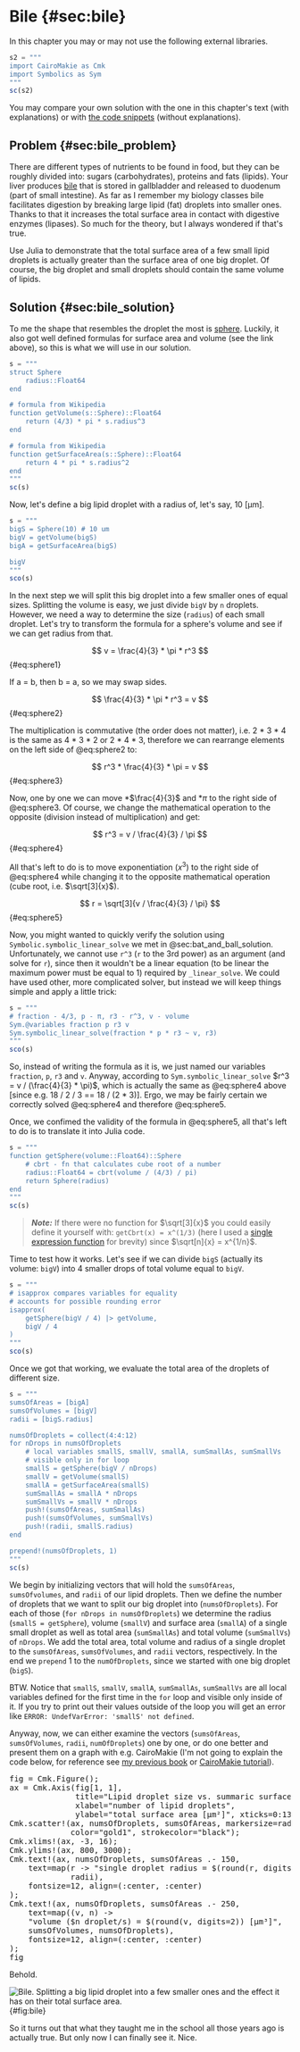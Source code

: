 # Bile {#sec:bile}

In this chapter you may or may not use the following external libraries.

```jl
s2 = """
import CairoMakie as Cmk
import Symbolics as Sym
"""
sc(s2)
```

You may compare your own solution with the one in this chapter's text (with
explanations) or with [the code
snippets](https://github.com/b-lukaszuk/BS_wJ_eng/tree/main/code_snippets/bile)
(without explanations).

## Problem {#sec:bile_problem}

There are different types of nutrients to be found in food, but they can be
roughly divided into: sugars (carbohydrates), proteins and fats (lipids). Your
liver produces [bile](https://en.wikipedia.org/wiki/Bile) that is stored in
gallbladder and released to duodenum (part of small intestine). As far as I
remember my biology classes bile facilitates digestion by breaking large lipid
(fat) droplets into smaller ones. Thanks to that it increases the total surface
area in contact with digestive enzymes (lipases). So much for the theory, but I
always wondered if that's true.

Use Julia to demonstrate that the total surface area of a few small lipid
droplets is actually greater than the surface area of one big droplet. Of
course, the big droplet and small droplets should contain the same volume of
lipids.

## Solution {#sec:bile_solution}

To me the shape that resembles the droplet the most is
[sphere](https://en.wikipedia.org/wiki/Sphere). Luckily, it also got well
defined formulas for surface area and volume (see the link above), so this is
what we will use in our solution.

```jl
s = """
struct Sphere
    radius::Float64
end

# formula from Wikipedia
function getVolume(s::Sphere)::Float64
    return (4/3) * pi * s.radius^3
end

# formula from Wikipedia
function getSurfaceArea(s::Sphere)::Float64
    return 4 * pi * s.radius^2
end
"""
sc(s)
```

Now, let's define a big lipid droplet with a radius of, let's say, 10 [μm].

```jl
s = """
bigS = Sphere(10) # 10 um
bigV = getVolume(bigS)
bigA = getSurfaceArea(bigS)

bigV
"""
sco(s)
```

In the next step we will split this big droplet into a few smaller ones of equal
sizes. Splitting the volume is easy, we just divide `bigV` by `n` droplets.
However, we need a way to determine the size (`radius`) of each small droplet.
Let's try to transform the formula for a sphere's volume and see if we can get
radius from that.

$$ v = \frac{4}{3} * \pi * r^3 $$ {#eq:sphere1}

If a = b, then b = a, so we may swap sides.

$$ \frac{4}{3} * \pi * r^3 = v $$ {#eq:sphere2}

The multiplication is commutative (the order does not matter), i.e. 2 * 3 * 4 is
the same as 4 * 3 * 2 or 2 * 4 * 3, therefore we can rearrange elements on the
left side of @eq:sphere2 to:

$$ r^3 * \frac{4}{3} * \pi = v $$ {#eq:sphere3}

Now, one by one we can move \*$\frac{4}{3}$ and \*$\pi$ to the right side of
@eq:sphere3. Of course, we change the mathematical operation to the opposite
(division instead of multiplication) and get:

$$ r^3 = v / \frac{4}{3} / \pi $$ {#eq:sphere4}

All that's left to do is to move exponentiation ($x^3$) to the right side of
@eq:sphere4 while changing it to the opposite mathematical operation
(cube root, i.e. $\sqrt[3]{x}$).

$$ r = \sqrt[3]{v / \frac{4}{3} / \pi} $$ {#eq:sphere5}

Now, you might wanted to quickly verify the solution using
`Symbolic.symbolic_linear_solve` we met in @sec:bat_and_ball_solution.
Unfortunately, we cannot use `r^3` (`r` to the 3rd power) as an argument (and
solve for `r`), since then it wouldn't be a linear equation (to be linear the
maximum power must be equal to 1) required by `_linear_solve`. We could have
used other, more complicated solver, but instead we will keep things simple and
apply a little trick:

```jl
s = """
# fraction - 4/3, p - π, r3 - r^3, v - volume
Sym.@variables fraction p r3 v
Sym.symbolic_linear_solve(fraction * p * r3 ~ v, r3)
"""
sco(s)
```

So, instead of writing the formula as it is, we just named our variables
`fraction`, `p`, `r3` and `v`. Anyway, according to `Sym.symbolic_linear_solve`
$r^3 = v / (\frac{4}{3} * \pi)$, which is actually the same as @eq:sphere4 above
[since e.g. 18 / 2 / 3 == 18 / (2 * 3)]. Ergo, we may be fairly certain we
correctly solved @eq:sphere4 and therefore @eq:sphere5.

Once, we confimed the validity of the formula in @eq:sphere5, all that's left to
do is to translate it into Julia code.

```jl
s = """
function getSphere(volume::Float64)::Sphere
    # cbrt - fn that calculates cube root of a number
    radius::Float64 = cbrt(volume / (4/3) / pi)
    return Sphere(radius)
end
"""
sc(s)
```

> **_Note:_** If there were no function for $\sqrt[3]{x}$ you could easily
> define it yourself with: `getCbrt(x) = x^(1/3)` (here I used a [single
> expression
> function](https://en.wikibooks.org/wiki/Introducing_Julia/Functions#Single_expression_functions)
> for brevity) since $\sqrt[n]{x} = x^{1/n}$.

Time to test how it works. Let's see if we can divide `bigS` (actually its
volume: `bigV`) into 4 smaller drops of total volume equal to `bigV`.

```jl
s = """
# isapprox compares variables for equality
# accounts for possible rounding error
isapprox(
    getSphere(bigV / 4) |> getVolume,
    bigV / 4
)
"""
sco(s)
```

Once we got that working, we evaluate the total area of the droplets of
different size.

```jl
s = """
sumsOfAreas = [bigA]
sumsOfVolumes = [bigV]
radii = [bigS.radius]

numsOfDroplets = collect(4:4:12)
for nDrops in numsOfDroplets
    # local variables smallS, smallV, smallA, sumSmallAs, sumSmallVs
    # visible only in for loop
    smallS = getSphere(bigV / nDrops)
    smallV = getVolume(smallS)
    smallA = getSurfaceArea(smallS)
    sumSmallAs = smallA * nDrops
    sumSmallVs = smallV * nDrops
    push!(sumsOfAreas, sumSmallAs)
    push!(sumsOfVolumes, sumSmallVs)
    push!(radii, smallS.radius)
end

prepend!(numsOfDroplets, 1)
"""
sc(s)
```

We begin by initializing vectors that will hold the `sumsOfAreas`,
`sumsOfvolumes`, and `radii` of our lipid droplets. Then we define the number of
droplets that we want to split our big droplet into (`numsOfDroplets`). For each
of those (`for nDrops in numsOfDroplets`) we determine the radius (`smallS =
getSphere`), volume (`smallV`) and surface area (`smallA`) of a single small
droplet as well as total area (`sumSmallAs`) and total volume (`sumSmallVs`) of
`nDrops`. We add the total area, total volume and radius of a single droplet to
the `sumsOfAreas`, `sumsOfVolumes`, and `radii` vectors, respectively. In the
end we `prepend` 1 to the `numOfDroplets`, since we started with one big droplet
(`bigS`).

BTW. Notice that `smallS`, `smallV`, `smallA`, `sumSmallAs`, `sumSmallVs` are
all local variables defined for the first time in the `for` loop and visible
only inside of it. If you try to print out their values outside of the loop you
will get an error like `ERROR: UndefVarError: 'smallS' not defined`.

Anyway, now, we can either examine the vectors (`sumsOfAreas`, `sumsOfVolumes`,
`radii`, `numOfDroplets`) one by one, or do one better and present them on a
graph with e.g. CairoMakie (I'm not going to explain the code below, for
reference see [my previous book](https://b-lukaszuk.github.io/RJ_BS_eng/) or
[CairoMakie tutorial](https://docs.makie.org/stable/tutorials/getting-started)).

<pre>
fig = Cmk.Figure();
ax = Cmk.Axis(fig[1, 1],
              title="Lipid droplet size vs. summaric surface area",
              xlabel="number of lipid droplets",
              ylabel="total surface area [μm²]", xticks=0:13);
Cmk.scatter!(ax, numsOfDroplets, sumsOfAreas, markersize=radii .* 5,
             color="gold1", strokecolor="black");
Cmk.xlims!(ax, -3, 16);
Cmk.ylims!(ax, 800, 3000);
Cmk.text!(ax, numsOfDroplets, sumsOfAreas .- 150,
    text=map(r -> "single droplet radius = $(round(r, digits=2)) [μm]",
	         radii),
    fontsize=12, align=(:center, :center)
);
Cmk.text!(ax, numsOfDroplets, sumsOfAreas .- 250,
    text=map((v, n) ->
	"volume ($n droplet/s) = $(round(v, digits=2)) [μm³]",
	sumsOfVolumes, numsOfDroplets),
    fontsize=12, align=(:center, :center)
);
fig
</pre>

Behold.

![Bile. Splitting a big lipid droplet into a few smaller ones and the effect it has on their total surface area.](./images/bile.png){#fig:bile}

So it turns out that what they taught me in the school all those years ago is
actually true. But only now I can finally see it. Nice.
